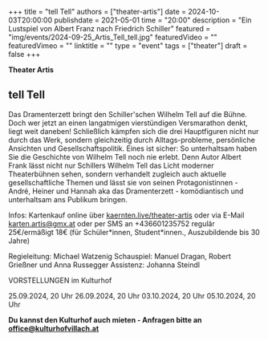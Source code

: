+++
title = "tell Tell"
authors = ["theater-artis"]
date = 2024-10-03T20:00:00
publishdate = 2021-05-01
time = "20:00"
description = "Ein Lustspiel von Albert Franz nach Friedrich Schiller"
featured = "img/events/2024-09-25_Artis_Tell_tell.jpg"
featuredVideo = ""
featuredVimeo = ""
linktitle = ""
type = "event"
tags = ["theater"]
draft = false
+++


**Theater Artis**

## tell Tell

Das Dramenterzett bringt den Schiller'schen Wilhelm Tell auf die Bühne. Doch wer jetzt an einen langatmigen vierstündigen Versmarathon denkt, liegt weit daneben! Schließlich kämpfen sich die drei Hauptfiguren nicht nur durch das Werk, sondern gleichzeitig durch Alltags-probleme, persönliche Ansichten und Gesellschaftspolitik. Eines ist sicher: So unterhaltsam haben Sie die Geschichte von Wilhelm Tell noch nie erlebt.
Denn Autor Albert Frank lässt nicht nur Schillers Wilhelm Tell das Licht moderner Theaterbühnen sehen, sondern verhandelt zugleich auch aktuelle gesellschaftliche Themen und lässt sie von seinen Protagonistinnen - André, Heiner und Hannah aka das Dramenterzett - komödiantisch und unterhaltsam ans Publikum bringen.


Infos:
Kartenkauf online über [kaernten.live/theater-artis](https://www.kaernten.live/theater-artis) oder via E-Mail karten.artis@gmx.at oder per SMS an +436601235752
regulär 25€/ermäßigt 18€ (für Schüler\*innen, Student\*innen., Auszubildende bis 30 Jahre)


Regieleitung: Michael Watzenig
Schauspiel: Manuel Dragan, Robert Grießner und Anna Russegger
Assistenz: Johanna Steindl 


VORSTELLUNGEN im Kulturhof

25.09.2024, 20 Uhr
26.09.2024, 20 Uhr
03.10.2024, 20 Uhr
05.10.2024, 20 Uhr



**Du kannst den Kulturhof auch mieten - Anfragen bitte an office@kulturhofvillach.at**

